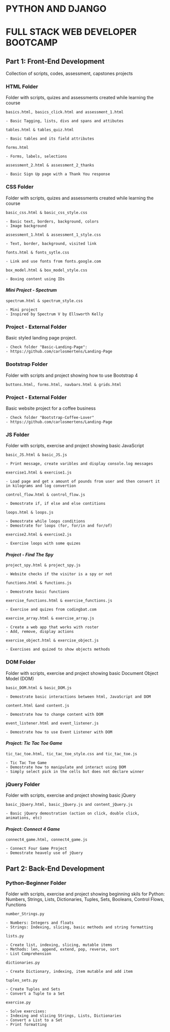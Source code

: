 # **PYTHON AND DJANGO**

# **FULL STACK WEB DEVELOPER BOOTCAMP**

## **Part 1: Front-End Development**

Collection of scripts, codes, assessment, capstones projects

### **HTML Folder**

Folder with scripts, quizes and assessments created while learning the course

```
basics.html, basics_click.html and assessment_1.html

- Basic Tagging, lists, divs and spans and attibutes
```

```
tables.html & tables_quiz.html

- Basic tables and its field attributes
```

```
forms.html

- Forms, labels, selections
```

```
assessment_2.html & assessment_2_thanks

- Basic Sign Up page with a Thank You response
```

### **CSS Folder**

Folder with scripts, quizes and assessments created while learning the course

```
basic_css.html & basic_css_style.css

- Basic text, borders, background, colors
- Image background
```

```
assessment_1.html & assessment_1_style.css

- Text, border, background, visited link
```

```
fonts.html & fonts_sytle.css

- Link and use fonts from fonts.google.com
```

```
box_model.html & box_model_style.css

- Boxing content using IDs
```

#### _Mini Project - Spectrum_

```
spectrum.html & spectrum_style.css

- Mini project
- Inspired by Spectrum V by Ellsworth Kelly
```

### **Project - External Folder**

Basic styled landing page project.

```
- Check folder "Basic-Landing-Page":
- https://github.com/carlosmertens/Landing-Page
```

### **Bootstrap Folder**

Folder with scripts and project showing how to use Bootstrap 4

```
buttons.html, forms.html, navbars.html & grids.html
```

### **Project - External Folder**

Basic website project for a coffee business

```
- Check folder "Bootstrap-Coffee-Lover"
- https://github.com/carlosmertens/Landing-Page
```

### **JS Folder**

Folder with scripts, exercise and project showing basic JavaScript

```
basic_JS.html & basic_JS.js

- Print message, create varibles and display console.log messages
```

```
exercise1.html & exercise1.js

- Load page and get x amount of pounds from user and then convert it in kilograms and log convertion
```

```
control_flow.html & control_flow.js

- Demostrate if, if else and else contitions
```

```
loops.html & loops.js

- Demostrate while loops conditions
- Demostrate for loops (for, for/in and for/of)
```

```
exercise2.html & exercise2.js

- Exercise loops with some quizes
```

#### _Project - Find The Spy_

```
project_spy.html & project_spy.js

- Website checks if the visitor is a spy or not
```

```
functions.html & functions.js

- Demostrate basic functions
```

```
exercise_functions.html & exercise_functions.js

- Exercise and quizes from codingbat.com
```

```
exercise_array.html & exercise_array.js

- Create a web app that works with roster
- Add, remove, display actions
```

```
exercise_object.html & exercise_object.js

- Exercises and quized to show objects methods
```

### **DOM Folder**

Folder with scripts, exercise and project showing basic Document Object Model (DOM)

```
basic_DOM.html & basic_DOM.js

- Demostrate basic interactions between html, JavaScript and DOM
```

```
content.html &and content.js

- Demostrate how to change content with DOM
```

```
event_listener.html and event_listener.js

- Demostrate how to use Event Listener with DOM
```

#### _Project: Tic Tac Toe Game_

```
tic_tac_toe.html, tic_tac_toe_style.css and tic_tac_toe.js

- Tic Tac Toe Game
- Demostrate how to manipulate and interact using DOM
- Simply select pick in the cells but does not declare winner
```

### **jQuery Folder**

Folder with scripts, exercise and project showing basic jQuery

```
basic_jQuery.html, basic_jQuery.js and content_jQuery.js

- Basic jQuery demostration (action on click, double click, animations, etc)
```

#### _Project: Connect 4 Game_

```
connect4_game.html, connect4_game.js

- Connect Four Game Project
- Demostrate heavely use of jQuery
```

## **Part 2: Back-End Development**

### **Python-Beginner Folder**

Folder with scripts, exercise and project showing beginning skils for Python: Numbers, Strings, Lists, Dictionaries, Tuples, Sets, Booleans, Control Flows, Functions

```
number_Strings.py

- Numbers: Integers and floats
- Strings: Indexing, slicing, basic methods and string formatting
```

```
lists.py

- Create list, indexing, slicing, mutable items
- Methods: len, append, extend, pop, reverse, sort
- List Comprehension
```

```
dictionaries.py

- Create Dictionary, indexing, item mutable and add item
```

```
tuples_sets.py

- Create Tuples and Sets
- Convert a Tuple to a Set
```

```
exercise.py

- Solve exercises:
- Indexing and slicing Strings, Lists, Dictionaries
- Convert a List to a Set
- Print formatting
```
